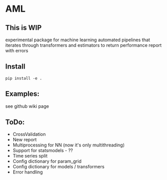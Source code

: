 # AML

## This is WIP

experimental package for machine learning automated pipelines that iterates through transformers and estimators to return performance report with errors

## Install

```
pip install -e .
```

## Examples:
see github wiki page

## ToDo:
- CrossValidation
- New report
- Multiprocessing for NN (now it's only multithreading)
- Support for statsmodels - ??
- Time series split
- Config dictionary for param_grid
- Config dictionary for models / transformers
- Error handling